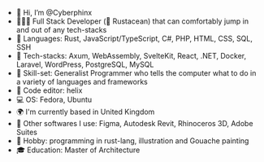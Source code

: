 - 👋 Hi, I’m @Cyberphinx
- 🧛🏽‍♀️ Full Stack Developer (🦀 Rustacean) that can comfortably jump in and out of any tech-stacks
- 🌱 Languages: Rust, JavaScript/TypeScript, C#, PHP, HTML, CSS, SQL, SSH
- 🌳 Tech-stacks: Axum, WebAssembly, SvelteKit, React, .NET, Docker, Laravel, WordPress, PostgreSQL, MySQL
- 🧠 Skill-set: Generalist Programmer who tells the computer what to do in a variety of languages and frameworks
- 📑 Code editor: helix
- 💻 OS: Fedora, Ubuntu
- 🌍 I'm currently based in United Kingdom
- 🔧 Other softwares I use: Figma, Autodesk Revit, Rhinoceros 3D, Adobe Suites
- 🎨 Hobby: programming in rust-lang, illustration and Gouache painting
- 🎓 Education: Master of Architecture

<!---
Cyberphinx/Cyberphinx is a ✨ special ✨ repository because its `README.md` (this file) appears on your GitHub profile.
You can click the Preview link to take a look at your changes.
--->
